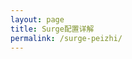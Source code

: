 ```yaml
---
layout: page
title: Surge配置详解
permalink: /surge-peizhi/
---
```


<html>
<head><meta http-equiv="refresh" content="0;url=https://zhuangzhuang.cf/2018-11-14/surge/"></head>
</html>
